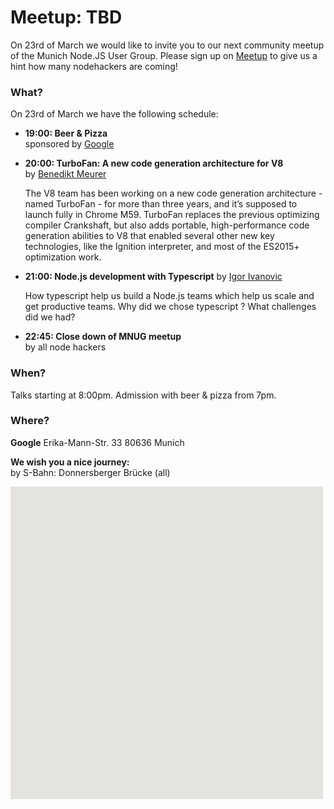 # Meetup: TBD

On 23rd of March we would like to invite you to our next community meetup of the Munich Node.JS User Group. 
Please sign up on [Meetup](https://www.meetup.com/Munich-Node-js-User-Group/events/238446218/) to give us a hint how many nodehackers are coming!

### What?

On 23rd of March we have the following schedule:


*   **19:00: Beer & Pizza**  
    sponsored by [Google](http://www.google.de)
    
*   **20:00: TurboFan: A new code generation architecture for V8**  
    by [Benedikt Meurer](/speakers.html#benediktm)

    The V8 team has been working on a new code generation architecture - named
    TurboFan - for more than three years, and it’s supposed to launch fully in
    Chrome M59. TurboFan replaces the previous optimizing compiler Crankshaft, but
    also adds portable, high-performance code generation abilities to V8 that
    enabled several other new key technologies, like the Ignition interpreter, and
    most of the ES2015+ optimization work.
  

*   **21:00: Node.js development with Typescript**
    by [Igor Ivanovic](/speakers.html#igori)

    How typescript help us build a Node.js teams which help us scale and get
    productive teams. Why did we chose typescript ? What challenges did we had?  
  
*   **22:45: Close down of MNUG meetup**  
    by all node hackers
  
### When?
 
Talks starting at 8:00pm. Admission with beer & pizza from 7pm.
 
### Where?

**Google**
Erika-Mann-Str. 33
80636 Munich

**We wish you a nice journey:**  
by S-Bahn: Donnersberger Brücke (all)

<div id="map" class="map" data-locationtext="Google<br/>Erika-Mann-Str. 33<br/>80636 München" data-locationlatlng="48.1429092,11.5387586,17" style="width: 500px; height:500px; position: relative; background-color: rgb(229, 227, 223);">
</div>

